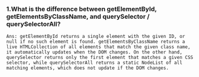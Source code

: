 ### 1.What is the difference between getElementById, getElementsByClassName, and querySelector / querySelectorAll?
    Ans: getElementById returns a single element with the given ID, or null if no such element is found. getElementsByClassName returns a live HTMLCollection of all elements that match the given class name, it automatically updates when the DOM changes. On the other hand, querySelector returns only the first element that matches a given CSS selector, while querySelectorAll returns a static NodeList of all matching elements, which does not update if the DOM changes.

